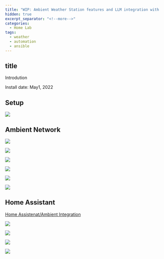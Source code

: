 ```yaml
---
title: "WIP: Ambient Weather Station features and LLM integration with Ansible"
hidden: true
excerpt_separator: "<!--more-->"
categories:
  - Home Lab
tags:
  - weather
  - automation
  - ansible
---
```

## title

Introdution 

Install date: May1, 2022


<!--more-->

## Setup

![](../images/ambient-windmill-close.jpg)

## Ambient Network

![](../images/ambient-tiles.png)

![](../images/ambient-alerts-oob.png)

![](../images/ambient-graph-month.png)

![](../images/ambient-graph-range.png)

![](../images/ambient-export-manual.png)

![](../images/ambient-devices-oob.png)

## Home Assistant

[Home Assistenat/Ambient Integration](https://www.home-assistant.io/integrations/ambient_network/)

![](../images/home-assistant-add-hub.png)

![](../images/home-assistant_ambient_device.png)

![](../images/home-assistant-ambient-entities.png)

![](../images/ambient-windmill-bird.jpg)
